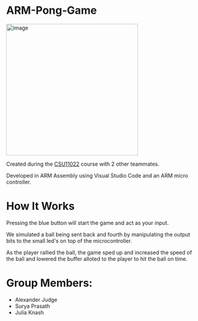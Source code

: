 # ARM-Pong-Game
<img width="351" alt="image" src="https://github.com/ajudge1001/ARM-Pong-Game/assets/86031561/44060b13-597d-4a54-bb7a-2f9d3a5db04e">

Created during the [CSU11022](https://teaching.scss.tcd.ie/module/csu11022-introduction-to-computing-ii/) course with 2 other teammates. 

Developed in ARM Assembly using Visual Studio Code and an ARM micro controller. 

# How It Works
 Pressing the blue button will start the game and act as your input. 
 
 We simulated a ball being sent back and fourth by manipulating the output bits to the small led's on top of the microcontroller. 

 As the player rallied the ball, the game sped up and increased the speed of the ball and lowered the buffer alloted to the player to hit the ball on time. 
 
      
 # Group Members:
 - Alexander Judge 
 - Surya Prasath
 - Julia Knash
